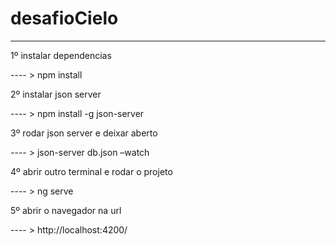 # desafioCielo



--------------------------------------------------
1º instalar dependencias 

 ---- > npm install

2º instalar json server 

 ---- > npm install -g json-server

3º rodar json server e deixar aberto

 ---- > json-server db.json –watch

4º abrir outro terminal e rodar o projeto

 ---- > ng serve

5º abrir o navegador na url

 ---- > http://localhost:4200/